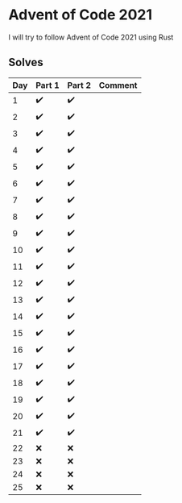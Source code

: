 Advent of Code 2021
===================

I will  try to follow Advent of Code 2021 using Rust

Solves
------

| Day | Part 1 | Part 2 |  Comment |
| --- | --- | --- | --- |
|   1  | :heavy_check_mark: | :heavy_check_mark: |  |
|   2  | :heavy_check_mark: | :heavy_check_mark: |  |
|   3  | :heavy_check_mark: | :heavy_check_mark: |  |
|   4  | :heavy_check_mark: | :heavy_check_mark: |  |
|   5  | :heavy_check_mark: | :heavy_check_mark: |  |
|   6  | :heavy_check_mark: | :heavy_check_mark: |  |
|   7  | :heavy_check_mark: | :heavy_check_mark: |  |
|   8  | :heavy_check_mark: | :heavy_check_mark: |  |
|   9  | :heavy_check_mark: | :heavy_check_mark: |  |
|  10  | :heavy_check_mark: | :heavy_check_mark: |  |
|  11  | :heavy_check_mark: | :heavy_check_mark: |  |
|  12  | :heavy_check_mark: | :heavy_check_mark: |  |
|  13  | :heavy_check_mark: | :heavy_check_mark: |  |
|  14  | :heavy_check_mark: | :heavy_check_mark: |  |
|  15  | :heavy_check_mark: | :heavy_check_mark: |  |
|  16  | :heavy_check_mark: | :heavy_check_mark: |  |
|  17  | :heavy_check_mark: | :heavy_check_mark: |  |
|  18  | :heavy_check_mark: | :heavy_check_mark: |  |
|  19  | :heavy_check_mark: | :heavy_check_mark: |  |
|  20  | :heavy_check_mark: | :heavy_check_mark: |  |
|  21  | :heavy_check_mark: | :heavy_check_mark: |  |
|  22  | :x: | :x: |  |
|  23  | :x: | :x: |  |
|  24  | :x: | :x: |  |
|  25  | :x: | :x: |  |
